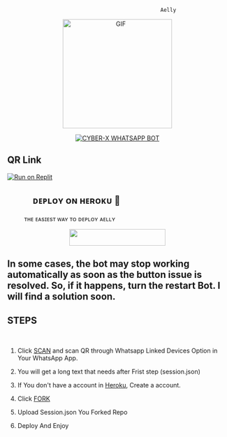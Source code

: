                                                      Aelly

<p align = center>   <img src="https://telegra.ph/file/8008aa64eb036af724259.jpg" alt="GIF" width="250" height="250"/> </p>

<p align  = center> <a href="#"><img title="CYBER-X WHATSAPP BOT" src="https://img.shields.io/badge/Aelly WhatsApp Bot-green?colorA=%23ff0000&colorB=%23017e40&style=for-the-badge"></a> </p>

## QR Link
[![Run on Replit](https://replit.com/badge/github/freeCodeCamp/Rust-in-Replit)](https://replit.com/@anunicn47/Aelly?output%20only=1&lite=1#index.js)




## ㅤㅤㅤᴅᴇᴘʟᴏʏ ᴏɴ ʜᴇʀᴏᴋᴜ​ 🚀
ㅤㅤㅤᴛʜᴇ ᴇᴀsɪᴇsᴛ ᴡᴀʏ ᴛᴏ ᴅᴇᴘʟᴏʏ ᴀᴇʟʟʏ ​
<p align="center"><a href="https://heroku.com/deploy?template=https://github.com/anunicn47/Aelly.0"> <img src="https://img.shields.io/badge/Deploy%20To%20Heroku-black?style=for-the-badge&logo=heroku" width="220" height="38.45"/></a></p>




## In some cases, the bot may stop working automatically as soon as the button issue is resolved. So, if it happens, turn the restart Bot. I will find a solution soon.

## STEPS
<br>

1. Click [SCAN](https://replit.com/@anunicn47/Aelly?v=1) and scan QR through Whatsapp Linked Devices Option in Your WhatsApp App.

2. You will get a long text that needs after Frist step (session.json)

3. If You don't have a account in [Heroku](https://signup.heroku.com/), Create a account.

4. Click [FORK](https://github.com/anunicn47/Aelly.0/fork)
5. Upload Session.json You Forked Repo
6. Deploy And Enjoy
